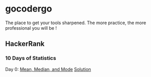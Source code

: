# gocodergo

The place to get your tools sharpened. The more practice, the more professional you will be !

## HackerRank

### 10 Days of Statistics

Day 0: [Mean, Median, and Mode](https://www.hackerrank.com/challenges/s10-basic-statistics/problem)   [Solution](https://github.com/leightek/gocodergo/blob/main/src/main/java/leightek/hackerrank/tendaysstat/MeanMedianMode.java)
